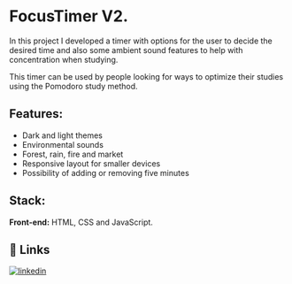 
# FocusTimer V2.

In this project I developed a timer with options for the user to decide the desired time and also some ambient sound features to help with concentration when studying.

This timer can be used by people looking for ways to optimize their studies using the Pomodoro study method.


## Features:

- Dark and light themes
- Environmental sounds
- Forest, rain, fire and market
- Responsive layout for smaller devices
- Possibility of adding or removing five minutes


## Stack:

**Front-end:** HTML, CSS and JavaScript.



## 🔗 Links
[![linkedin](https://img.shields.io/badge/linkedin-0A66C2?style=for-the-badge&logo=linkedin&logoColor=white)](https://www.linkedin.com/in/pedrorodriguesh)

